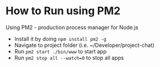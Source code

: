 # How to Run using PM2

Using PM2 - production process manager for Node.js
* Install it by doing ```npm install pm2 -g```
* Navigate to project folder (i.e. ~/Developer/project-chat)
* Run ```pm2 start ./bin/www``` to start app
* Run ```pm2 stop all --watch=0``` to stop all apps
